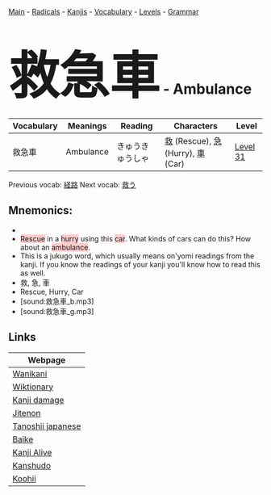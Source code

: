 <style> bigfont {font-size: 100px}</style>
[Main](../README.md) -
[Radicals](../radicals.md) -
[Kanjis](../kanjis.md) -
[Vocabulary](../vocabulary.md) -
[Levels](../levels.md) -
[Grammar](../grammar.md)
# <bigfont> 救急車</bigfont> - Ambulance 

| Vocabulary | Meanings | Reading | Characters | Level |
| --- | --- | --- | --- | --- |
| 救急車 | Ambulance | きゅうきゅうしゃ |  [救](../kanjis/救.md) (Rescue), [急](../kanjis/急.md) (Hurry), [車](../kanjis/車.md) (Car) | [Level 31](../levels/wk_level31.md) |

Previous vocab: [経路](経路.md) Next vocab: [救う](救う.md) 

## Mnemonics:

* 
* <span style="background-color:#ffcccb"> Rescue</span> in a <span style="background-color:#ffcccb"> hurry</span> using this <span style="background-color:#ffcccb"> car</span>. What kinds of cars can do this? How about an <span style="background-color:#ffcccb"> ambulance</span>.
* This is a jukugo word, which usually means on'yomi readings from the kanji. If you know the readings of your kanji you'll know how to read this as well.
* 救, 急, 車
* Rescue, Hurry, Car
* [sound:救急車_b.mp3]
* [sound:救急車_g.mp3]


## Links 

| Webpage |
| --- |
| [Wanikani          ](https://www.wanikani.com/kanji/救急車) |
| [Wiktionary        ](https://en.wiktionary.org/wiki/救急車) |
| [Kanji damage      ](http://www.kanjidamage.com/kanji/search?utf8=✓&q=救急車) |
| [Jitenon           ](https://jitenon.com/kanji/救急車) |
| [Tanoshii japanese ](https://www.tanoshiijapanese.com/dictionary/kanji.cfm?k=救急車) |
| [Baike             ](https://baike.baidu.com/item/救急車) |
| [Kanji Alive       ](https://app.kanjialive.com/救急車) |
| [Kanshudo          ](https://www.kanshudo.com/searchmn?q=救急車) |
| [Koohii            ](https://kanji.koohii.com/study/kanji/救急車) |
